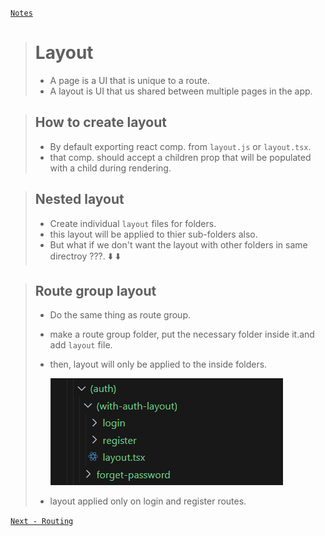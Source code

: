 [```Notes```](../../README.md)

> # Layout
> - A page is a UI that is unique to a route.
> - A layout is UI that us shared between multiple pages in the app.

> ## How to create layout
> - By default exporting react comp. from ```layout.js``` or ```layout.tsx```.
> - that comp. should accept a children prop that will be populated with a child during rendering.

> ## Nested layout
> - Create individual ```layout``` files for folders.
> - this layout will be applied to thier sub-folders also.
> - But what if we don't want the layout with other folders in same directroy ???. ⬇️ ⬇️

> ## Route group layout
> - Do the same thing  as route group.
> - make a route group folder, put the necessary folder inside it.and  add ```layout``` file.
> - then, layout will only be applied to the inside folders.
>
>    ![alt text](image.png)
> - layout applied only on login and register routes.

[```Next - Routing```](./Routing.md)